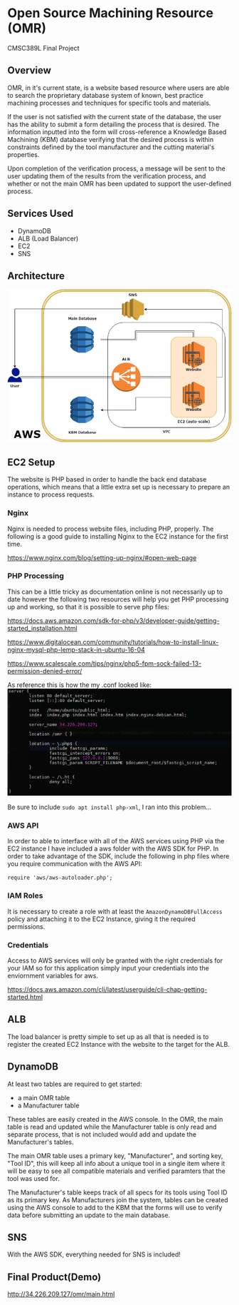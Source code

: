 # Open Source Machining Resource (OMR)
CMSC389L Final Project

## Overview
OMR, in it's current state, is a website based resource where users are able to search the proprietary database system of known, best practice machining processes and techniques for specific tools and materials. 

If the user is not satisfied with the current state of the database, the user has the ability to submit a form detailing the process that is desired. The information inputted into the form will cross-reference a Knowledge Based Machining (KBM) database verifying that the desired process is within constraints defined by the tool manufacturer and the cutting material's properties. 

Upon completion of the verification process, a message will be sent to the user updating them of the results from the verification process, and whether or not the main OMR has been updated to support the user-defined process.

## Services Used
- DynamoDB
- ALB (Load Balancer)
- EC2
- SNS

## Architecture

![Click here to view the architecture diagram](https://raw.githubusercontent.com/pgarves/omr/master/OMR%20Diagram%20v3.png)

## EC2 Setup
The website is PHP based in order to handle the back end database operations, which means that a little extra set up is necessary to prepare an instance to process requests. 

### Nginx
Nginx is needed to process website files, including PHP, properly. The following is a good guide to installing Nginx to the EC2 instance for the first time. 

https://www.nginx.com/blog/setting-up-nginx/#open-web-page

### PHP Processing
This can be a little tricky as documentation online is not necessarily up to date however the following two resources will help you get PHP processing up and working, so that it is possible to serve php files: 

https://docs.aws.amazon.com/sdk-for-php/v3/developer-guide/getting-started_installation.html 

https://www.digitalocean.com/community/tutorials/how-to-install-linux-nginx-mysql-php-lemp-stack-in-ubuntu-16-04 

https://www.scalescale.com/tips/nginx/php5-fpm-sock-failed-13-permission-denied-error/ 

As reference this is how the my .conf looked like: 
![Click here to view the .conf file](https://raw.githubusercontent.com/pgarves/omr/master/nginx%20conf%20file.PNG)

Be sure to include ```sudo apt install php-xml```, I ran into this problem...

### AWS API
In order to able to interface with all of the AWS services using PHP via the EC2 instance I have included a aws folder with the AWS SDK for PHP. In order to take advantage of the SDK, include the following in php files where you require communication with the AWS API:
```
require 'aws/aws-autoloader.php';
```

### IAM Roles
It is necessary to create a role with at least the ```AmazonDynamoDBFullAccess``` policy and attaching it to the EC2 Instance, giving it the required permissions.

### Credentials
Access to AWS services will only be granted with the right credentials for your IAM so for this application simply input your credentials into the enviornment variables for aws. 

https://docs.aws.amazon.com/cli/latest/userguide/cli-chap-getting-started.html

## ALB
The load balancer is pretty simple to set up as all that is needed is to register the created EC2 Instance with the website to the target for the ALB.

## DynamoDB
At least two tables are required to get started:
- a main OMR table
- a Manufacturer table

These tables are easily created in the AWS console. In the OMR, the main table is read and updated while the Manufacturer table is only read and separate process, that is not included would add and update the Manufacturer's tables.  

The main OMR table uses a primary key, "Manufacturer", and sorting key, "Tool ID", this will keep all info about a unique tool in a single item where it will be easy to see all compatible materials and verified paramters that the tool was used for. 

The Manufacturer's table keeps track of all specs for its tools using Tool ID as its primary key. As Manufacturers join the system, tables can be created using the AWS console to add to the KBM that the forms will use to verify data before submitting an update to the main database. 

## SNS
With the AWS SDK, everything needed for SNS is included!

## Final Product(Demo)

http://34.226.209.127/omr/main.html
